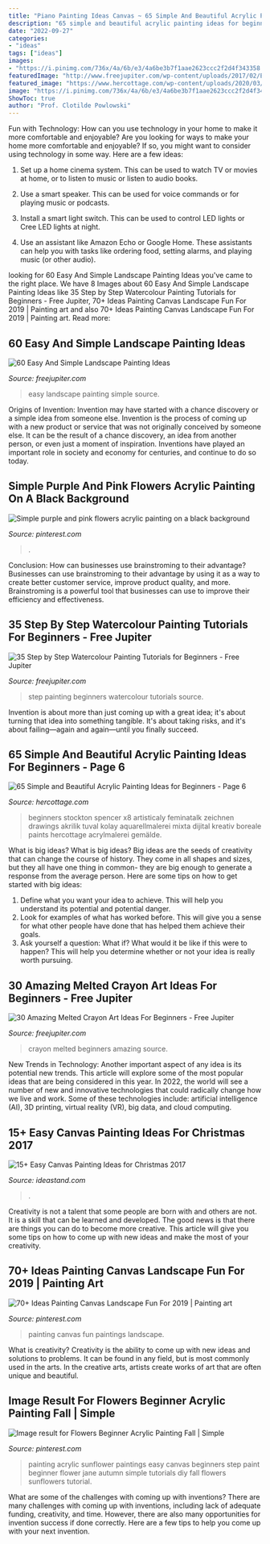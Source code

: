 ```yaml
---
title: "Piano Painting Ideas Canvas ~ 65 Simple And Beautiful Acrylic Painting Ideas For Beginners"
description: "65 simple and beautiful acrylic painting ideas for beginners"
date: "2022-09-27"
categories:
- "ideas"
tags: ["ideas"]
images:
- "https://i.pinimg.com/736x/4a/6b/e3/4a6be3b7f1aae2623ccc2f2d4f343358.jpg"
featuredImage: "http://www.freejupiter.com/wp-content/uploads/2017/02/Easy-And-Simple-Landscape-Painting-Ideas-2.jpg"
featured_image: "https://www.hercottage.com/wp-content/uploads/2020/03/Simple-and-Beautiful-Acrylic-Painting-Ideas-for-Beginners-67.jpg"
image: "https://i.pinimg.com/736x/4a/6b/e3/4a6be3b7f1aae2623ccc2f2d4f343358.jpg"
ShowToc: true
author: "Prof. Clotilde Powlowski"
---
```



Fun with Technology: How can you use technology in your home to make it more comfortable and enjoyable?
Are you looking for ways to make your home more comfortable and enjoyable? If so, you might want to consider using technology in some way. Here are a few ideas:
1. Set up a home cinema system. This can be used to watch TV or movies at home, or to listen to music or listen to audio books.

2. Use a smart speaker. This can be used for voice commands or for playing music or podcasts.

3. Install a smart light switch. This can be used to control LED lights or Cree LED lights at night.

4. Use an assistant like Amazon Echo or Google Home. These assistants can help you with tasks like ordering food, setting alarms, and playing music (or other audio).

	

		
looking for 60 Easy And Simple Landscape Painting Ideas you've came to the right place. We have 8 Images about 60 Easy And Simple Landscape Painting Ideas like 35 Step by Step Watercolour Painting Tutorials for Beginners - Free Jupiter, 70+ Ideas Painting Canvas Landscape Fun For 2019 | Painting art and also 70+ Ideas Painting Canvas Landscape Fun For 2019 | Painting art. Read more:
		
    
## 60 Easy And Simple Landscape Painting Ideas

<img loading=lazy src="http://www.freejupiter.com/wp-content/uploads/2017/02/Easy-And-Simple-Landscape-Painting-Ideas-2.jpg" onerror="this.onerror=null;this.src='https://tse2.mm.bing.net/th?id=OIP.9imhZZ62WLXS68bXapNywgHaLG&amp;pid=15.1';" alt="60 Easy And Simple Landscape Painting Ideas">

_Source: freejupiter.com_

>easy landscape painting simple source. 

	

Origins of Invention: Invention may have started with a chance discovery or a simple idea from someone else.
Invention is the process of coming up with a new product or service that was not originally conceived by someone else. It can be the result of a chance discovery, an idea from another person, or even just a moment of inspiration. Inventions have played an important role in society and economy for centuries, and continue to do so today.

    
## Simple Purple And Pink Flowers Acrylic Painting On A Black Background

<img loading=lazy src="https://i.pinimg.com/736x/4a/6b/e3/4a6be3b7f1aae2623ccc2f2d4f343358.jpg" onerror="this.onerror=null;this.src='https://tse4.mm.bing.net/th?id=OIP.CGG4p0HxH_e_P-cukvtdhQHaJ8&amp;pid=15.1';" alt="Simple purple and pink flowers acrylic painting on a black background">

_Source: pinterest.com_

>. 

	

Conclusion: How can businesses use brainstroming to their advantage?
Businesses can use brainstroming to their advantage by using it as a way to create better customer service, improve product quality, and more. Brainstroming is a powerful tool that businesses can use to improve their efficiency and effectiveness.

    
## 35 Step By Step Watercolour Painting Tutorials For Beginners - Free Jupiter

<img loading=lazy src="http://www.freejupiter.com/wp-content/uploads/2018/08/Step-by-Step-Watercolour-Painting-Tutorials-for-Beginners-12.jpg" onerror="this.onerror=null;this.src='https://tse3.mm.bing.net/th?id=OIP.zucNWCNRnVSpNk7Vdbyh9AHaOR&amp;pid=15.1';" alt="35 Step by Step Watercolour Painting Tutorials for Beginners - Free Jupiter">

_Source: freejupiter.com_

>step painting beginners watercolour tutorials source. 

	

Invention is about more than just coming up with a great idea; it's about turning that idea into something tangible. It's about taking risks, and it's about failing—again and again—until you finally succeed.

    
## 65 Simple And Beautiful Acrylic Painting Ideas For Beginners - Page 6

<img loading=lazy src="https://www.hercottage.com/wp-content/uploads/2020/03/Simple-and-Beautiful-Acrylic-Painting-Ideas-for-Beginners-67.jpg" onerror="this.onerror=null;this.src='https://tse1.mm.bing.net/th?id=OIP.QUmN0a2lF_FWsb9JfQ1GbgHaJ4&amp;pid=15.1';" alt="65 Simple and Beautiful Acrylic Painting Ideas for Beginners - Page 6">

_Source: hercottage.com_

>beginners stockton spencer x8 artisticaly feminatalk zeichnen drawings akrilik tuval kolay aquarellmalerei mixta dijital kreativ boreale paints hercottage acrylmalerei gemälde. 

	

What is big ideas?
What is big ideas? Big ideas are the seeds of creativity that can change the course of history. They come in all shapes and sizes, but they all have one thing in common- they are big enough to generate a response from the average person. Here are some tips on how to get started with big ideas: 
1. Define what you want your idea to achieve. This will help you understand its potential and potential danger. 
2. Look for examples of what has worked before. This will give you a sense for what other people have done that has helped them achieve their goals. 
3. Ask yourself a question: What if? What would it be like if this were to happen? This will help you determine whether or not your idea is really worth pursuing. 

    
## 30 Amazing Melted Crayon Art Ideas For Beginners - Free Jupiter

<img loading=lazy src="http://www.freejupiter.com/wp-content/uploads/2019/06/Amazing-Melted-Crayon-Art-Ideas-For-Beginners-5-1.jpg" onerror="this.onerror=null;this.src='https://tse2.mm.bing.net/th?id=OIP.NvqlOC5aqRWegrY_QGP63QHaJ4&amp;pid=15.1';" alt="30 Amazing Melted Crayon Art Ideas For Beginners - Free Jupiter">

_Source: freejupiter.com_

>crayon melted beginners amazing source. 

	

New Trends in Technology: Another important aspect of any idea is its potential new trends. This article will explore some of the most popular ideas that are being considered in this year.
In 2022, the world will see a number of new and innovative technologies that could radically change how we live and work. Some of these technologies include: artificial intelligence (AI), 3D printing, virtual reality (VR), big data, and cloud computing.

    
## 15+ Easy Canvas Painting Ideas For Christmas 2017

<img loading=lazy src="https://ideastand.com/wp-content/uploads/2016/10/canvas-paintings/9-canvas-paintings-for-christmas.jpg" onerror="this.onerror=null;this.src='https://tse4.mm.bing.net/th?id=OIP.uSiBswElnbKPipNR7xydTAHaPU&amp;pid=15.1';" alt="15+ Easy Canvas Painting Ideas for Christmas 2017">

_Source: ideastand.com_

>. 

	

Creativity is not a talent that some people are born with and others are not. It is a skill that can be learned and developed. The good news is that there are things you can do to become more creative. This article will give you some tips on how to come up with new ideas and make the most of your creativity.

    
## 70+ Ideas Painting Canvas Landscape Fun For 2019 | Painting Art

<img loading=lazy src="https://i.pinimg.com/736x/55/d0/6d/55d06dfa3a4eef626b45b5939b3708ec.jpg" onerror="this.onerror=null;this.src='https://tse3.mm.bing.net/th?id=OIP.gq4WBDOwZ2R9TfWHPkp10QAAAA&amp;pid=15.1';" alt="70+ Ideas Painting Canvas Landscape Fun For 2019 | Painting art">

_Source: pinterest.com_

>painting canvas fun paintings landscape. 

	

What is creativity?
Creativity is the ability to come up with new ideas and solutions to problems. It can be found in any field, but is most commonly used in the arts. In the creative arts, artists create works of art that are often unique and beautiful.

    
## Image Result For Flowers Beginner Acrylic Painting Fall | Simple

<img loading=lazy src="https://i.pinimg.com/736x/18/a9/16/18a91600a254bc8c4f17b834639ba007.jpg" onerror="this.onerror=null;this.src='https://tse1.mm.bing.net/th?id=OIP.LsjfLGoYgqjsNXDOyMApbQAAAA&amp;pid=15.1';" alt="Image result for Flowers Beginner Acrylic Painting Fall | Simple">

_Source: pinterest.com_

>painting acrylic sunflower paintings easy canvas beginners step paint beginner flower jane autumn simple tutorials diy fall flowers sunflowers tutorial. 

	

What are some of the challenges with coming up with inventions?
There are many challenges with coming up with inventions, including lack of adequate funding, creativity, and time. However, there are also many opportunities for invention success if done correctly. Here are a few tips to help you come up with your next invention.

